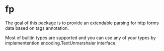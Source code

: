 # fp

The goal of this package is to provide an extendable parsing for http forms data based on tags annotation.

Most of builtin types are supported and you can use any of your types by implementention encoding.TextUnmarshaler interface.
